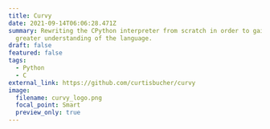 ```yaml
---
title: Curvy
date: 2021-09-14T06:06:28.471Z
summary: Rewriting the CPython interpreter from scratch in order to gain a
  greater understanding of the language.
draft: false
featured: false
tags:
  - Python
  - C
external_link: https://github.com/curtisbucher/curvy
image:
  filename: curvy_logo.png
  focal_point: Smart
  preview_only: true
---
```

